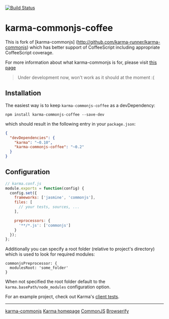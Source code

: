 [![Build Status](https://travis-ci.org/lastday/karma-commonjs-coffee.svg?branch=master)](https://travis-ci.org/lastday/karma-commonjs-coffee)

# karma-commonjs-coffee

This is fork of [karma-commonjs] (http://github.com/karma-runner/karma-commonjs) which has better support of CoffeeScript including appropriate CoffeeScript coverage.

For more information about what karma-commonjs is for, please visit [this page](http://github.com/karma-runner/karma-commonjs)

> Under development now, won't work as it should at the moment :(

## Installation

The easiest way is to keep `karma-commonjs-coffee` as a devDependency:

`npm install karma-commonjs-coffee --save-dev`

which should result in the following entry in your `package.json`:

```json
{
  "devDependencies": {
    "karma": "~0.10",
    "karma-commonjs-coffee": "~0.2"
  }
}
```

## Configuration
```js
// karma.conf.js
module.exports = function(config) {
  config.set({
    frameworks: ['jasmine', 'commonjs'],
    files: [
      // your tests, sources, ...
    ],

    preprocessors: {
      '**/*.js': ['commonjs']
    }
  });
};
```
Additionally you can specify a root folder (relative to project's directory) which is used to look for required modules:
```
commonjsPreprocessor: {
  modulesRoot: 'some_folder'  
}
```
When not specified the root folder default to the `karma.basePath/node_modules` configuration option.

For an example project, check out Karma's [client tests](https://github.com/karma-runner/karma/tree/master/test/client).

----

[karma-commonjs](http://github.com/karma-runner/karma-commonjs)
[Karma homepage](http://karma-runner.github.com)
[CommonJS](http://www.commonjs.org/)
[Browserify](https://github.com/substack/node-browserify)